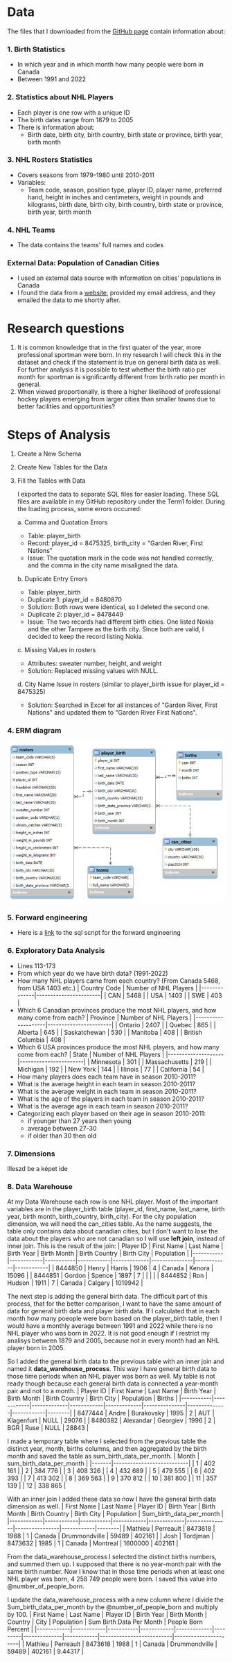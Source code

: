 # Data

The files that I downloaded from the [GitHub page](https://github.com/rfordatascience/tidytuesday/tree/master/data/2024/2024-01-09#nhl_player_birthscsv) contain information about:

### 1. Birth Statistics
   - In which year and in which month how many people were born in Canada 
   - Between 1991 and 2022

### 2. Statistics about NHL Players
   - Each player is one row with a unique ID
   - The birth dates range from 1879 to 2005
   - There is information about: 
      - Birth date, birth city, birth country, birth state or province, birth year, birth month

### 3. NHL Rosters Statistics
   - Covers seasons from 1979-1980 until 2010-2011
   - Variables:
      - Team code, season, position type, player ID, player name, preferred hand, height in inches and centimeters, weight in pounds and kilograms, birth date, birth city, birth country, birth state or province, birth year, birth month

### 4. NHL Teams
   - The data contains the teams' full names and codes

### External Data: Population of Canadian Cities
   - I used an external data source with information on cities’ populations in Canada
   - I found the data from a [website](https://worldpopulationreview.com/cities/canada), provided my email address, and they emailed the data to me shortly after.

# Research questions
   1.	It is common knowledge that in the first quater of the year, more professional sportman were born. In my research I will check this in the dataset and check if the statement is true on general birth data as well. For further analysis it is possible to test whether the birth ratio per month for sportman is significantly different from birth ratio per month in general.
   2.	When viewed proportionally, is there a higher likelihood of professional hockey players emerging from larger cities than smaller towns due to better facilities and opportunities?

# Steps of Analysis

 1. Create a New Schema
 2. Create New Tables for the Data
 3. Fill the Tables with Data

    I exported the data to separate SQL files for easier loading. These SQL files are available in my GitHub repository under the Term1 folder.
    During the loading process, some errors occurred:

    a. Comma and Quotation Errors
      - Table: player_birth
      - Record: player_id = 8475325, birth_city = "Garden River, First Nations"
      - Issue: The quotation mark in the code was not handled correctly, and the comma in the city name misaligned the data.
        
    b. Duplicate Entry Errors
      - Table: player_birth
      - Duplicate 1: player_id = 8480870
      - Solution: Both rows were identical, so I deleted the second one.
      - Duplicate 2: player_id = 8478449
      - Issue: The two records had different birth cities. One listed Nokia and the other Tampere as the birth city. Since both are valid, I decided to keep the record listing Nokia.
        
    c. Missing Values in rosters
      - Attributes: sweater number, height, and weight
      - Solution: Replaced missing values with NULL.
        
    d. City Name Issue in rosters (similar to player_birth issue for player_id = 8475325)
      - Solution: Searched in Excel for all instances of "Garden River, First Nations" and updated them to "Garden River First Nations".
### 4. ERM diagram
![You should see my ERM diagram here, if you cannot see it, search it up in my repository as ERM_diagram_as_png](https://github.com/gretazsikla/ceu_business_analytics_zsikla_greta/blob/main/sql/Term1/ERM_diagram_as_png.png)
   
### 5. Forward engineering
   - Here is a [link](https://github.com/gretazsikla/ceu_business_analytics_zsikla_greta/blob/main/sql/Term1/ERM_diagram_as_sql_file.mwb) to the sql script for the forward engineering
### 6. Exploratory Data Analysis
   - Lines 113-173
   - From which year do we have birth data? (1991-2022)
   - How many NHL players came from each country? (From Canada 5468, from USA 1403 etc.)
     | Country Code | Number of NHL Players |
     |--------------|-----------------------|
     | CAN          | 5468                  |
     | USA          | 1403                  |
     | SWE          | 403                   |
   - Which 6 Canadian provinces produce the most NHL players, and how many come from each?
      | Province           | Number of NHL Players |
      |--------------------|-----------------------|
      | Ontario            | 2407                  |
      | Quebec             | 865                   |
      | Alberta            | 645                   |
      | Saskatchewan       | 530                   |
      | Manitoba           | 408                   |
      | British Columbia    | 408                   |
   - Which 6 USA provinces produce the most NHL players, and how many come from each?
      | State              | Number of NHL Players |
      |--------------------|-----------------------|
      | Minnesota          | 301                   |
      | Massachusetts      | 219                   |
      | Michigan           | 192                   |
      | New York           | 144                   |
      | Illinois           | 77                    |
      | California         | 54                    |
   - How many players does each team have in season 2010-2011?
   - What is the average height in each team in season 2010-2011?
   - What is the average weight in each team in season 2010-2011?
   - What is the age of the players in each team in season 2010-2011?
   - What is the average age in each team in season 2010-2011?
   - Categorizing each player based on their age in season 2010-2011:
      - if younger than 27 years then young
      - average between 27-30
      - if older than 30 then old 
### 7. Dimensions
Illeszd be a képet ide
### 8. Data Warehouse
At my Data Warehouse each row is one NHL player. Most of the important variables are in the player_birth table (player_id, first_name, last_name, birth year, birth month, birth_country, birth_city). For the city population dimension, we will need the can_cities table. As the name suggests, the table only contains data about canadian cities, but I don't want to lose the data about the players who are not canadian so I will use **left join**, instead of inner join.
This is the result of the join:
| Player ID | First Name | Last Name | Birth Year | Birth Month | Birth Country | Birth City | Population |
|-----------|------------|-----------|------------|-------------|---------------|------------|------------|
| 8444850   | Henry      | Harris    | 1906       | 4           | Canada        | Kenora     | 15096      |
| 8444851   | Gordon     | Spence    | 1897       | 7           |               |            |            |
| 8444852   | Ron        | Hudson    | 1911       | 7           | Canada        | Calgary    | 1019942    |

The next step is adding the general birth data. The difficult part of this process, that for the better comparison, I want to have the same amount of data for general birth data and player birth data. If I calculated that in each month how many poeople were born based on the player_birth table, then I would have a monthly average between 1991 and 2022 while there is no NHL player who was born in 2022. It is not good enough if I restrict my analisys between 1879 and 2005, because not in every month had an NHL player born in 2005.

So I added the general birth data to the previous table with an inner join and named it **data_warehouse_process**. This way I have general birth data to those time periods when an NHL player was born as well. My table is not ready though because each general birth data is connected a year-month pair and not to a month.
| Player ID | First Name | Last Name   | Birth Year | Birth Month | Birth Country | Birth City   | Population | Births |
|-----------|------------|-------------|------------|-------------|---------------|--------------|------------|--------|
| 8477444   | Andre      | Burakovsky  | 1995       | 2           | AUT           | Klagenfurt   | NULL       | 29076  |
| 8480382   | Alexandar  | Georgiev    | 1996       | 2           | BGR           | Ruse         | NULL       | 28843  |

I made a temporary table where I selected from the previous table the distinct year, month, births columns, and then aggregated by the birth month and saved the table as sum_birth_data_per_month. 
| Month | sum_birth_data_per_month  |
|-------|---------------------------|
| 1     |         402 161            |
| 2     |         384 776            |
| 3     |         408 326            |
| 4     |         432 689            |
| 5     |         479 555            |
| 6     |         402 393            |
| 7     |         413 302            |
| 8     |         369 563            |
| 9     |         370 812            |
| 10    |         381 800            |
| 11    |         357 139            |
| 12    |         338 865            |

With an inner join I added these data so now I have the general birth data dimension as well.
| First Name | Last Name  | Player ID | Birth Year | Birth Month | Birth Country | Birth City     | Population | Sum_birth_data_per_month |
|------------|------------|-----------|------------|-------------|---------------|----------------|------------|--------|
| Mathieu    | Perreault  | 8473618   | 1988       | 1           | Canada        | Drummondville  | 59489      | 402161 |
| Josh       | Tordjman   | 8473632   | 1985       | 1           | Canada        | Montreal       | 1600000    | 402161 |

From the data_warehouse_process I selected the distinct births numbers, and summed them up. I supposed that there is no year-month pair with the same birth number. Now I know that in those time periods when at least one NHL player was born, 4 258 749 people were born. I saved this value into @number_of_people_born.

I update the data_warehouse_process with a new column where I divide the Sum_birth_data_per_month by the @number_of_people_born and multiply by 100.
| First Name | Last Name  | Player ID | Birth Year | Birth Month | Country | City         | Population | Sum Birth Data Per Month | People Born Percent |
|------------|------------|-----------|------------|-------------|---------|--------------|------------|--------------------------|----------------------|
| Mathieu    | Perreault  | 8473618   | 1988       | 1           | Canada  | Drummondville | 59489     | 402161                   | 9.44317              |




